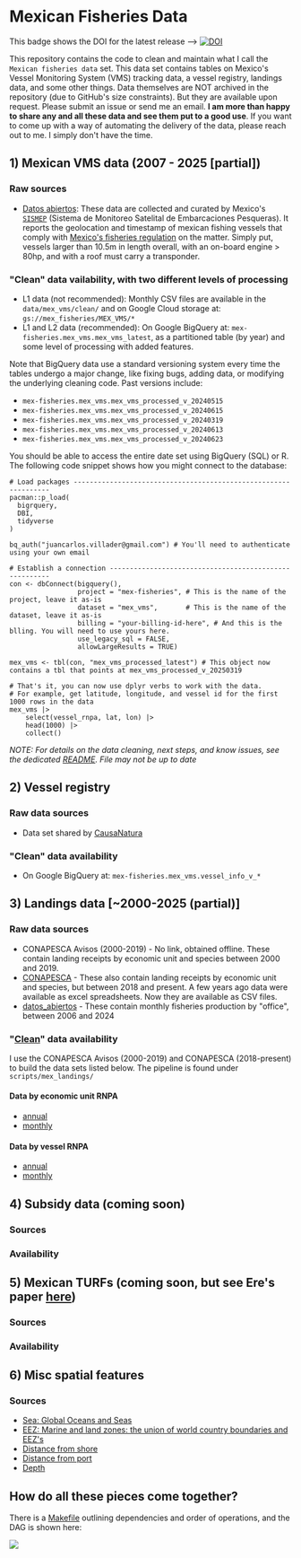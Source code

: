 # Mexican Fisheries Data

This badge shows the DOI for the latest release --> [![DOI](https://zenodo.org/badge/362593818.svg)](https://doi.org/10.5281/zenodo.10641018)

This repository contains the code to clean and maintain what I call the `Mexican fisheries data` set. This data set contains tables on Mexico's Vessel Monitoring System (VMS) tracking data, a vessel registry, landings data, and some other things. Data themselves are NOT archived in the repository (due to GitHub's size constraints). But they are available upon request. Please submit an issue or send me an email. **I am more than happy to share any and all these data and see them put to a good use**. If you want to come up with a way of automating the delivery of the data, please reach out to me. I simply don't have the time.

## 1) Mexican VMS data (2007 - 2025 [partial])

### Raw sources

- [Datos abiertos](https://datos.gob.mx/busca/dataset/localizacion-y-monitoreo-satelital-de-embarcaciones-pesqueras): These data are collected and curated by Mexico's [`SISMEP`](https://www.gob.mx/conapesca/acciones-y-programas/sistema-de-monitoreo-satelital-de-embarcaciones-pesqueras) (Sistema de Monitoreo Satelital de Embarcaciones Pesqueras). It reports the geolocation and timestamp of mexican fishing vessels that comply with [Mexico's fisheries regulation](https://www.dof.gob.mx/nota_detalle.php?codigo=5399371&fecha=03/07/2015#gsc.tab=0) on the matter. Simply put, vessels larger than 10.5m in length overall, with an on-board engine > 80hp, and with a roof must carry a transponder.

### "Clean" data vailability, with two different levels of processing

- L1 data (not recommended): Monthly CSV files are available in the `data/mex_vms/clean/` and on Google Cloud storage at: `gs://mex_fisheries/MEX_VMS/*`
- L1 and L2 data (recommended): On Google BigQuery at: `mex-fisheries.mex_vms.mex_vms_latest`, as a partitioned table (by year) and some level of processing with added features.

Note that BigQuery data use a standard versioning system every time the tables undergo a major change, like fixing bugs, adding data, or modifying the underlying cleaning code. Past versions include:

- `mex-fisheries.mex_vms.mex_vms_processed_v_20240515`
- `mex-fisheries.mex_vms.mex_vms_processed_v_20240615`
- `mex-fisheries.mex_vms.mex_vms_processed_v_20240319`
- `mex-fisheries.mex_vms.mex_vms_processed_v_20240613`
- `mex-fisheries.mex_vms.mex_vms_processed_v_20240623`

You should be able to access the entire date set using BigQuery (SQL) or R. The following code snippet shows how you might connect to the database:

```
# Load packages ----------------------------------------------------------------
pacman::p_load(
  bigrquery,
  DBI,
  tidyverse
)

bq_auth("juancarlos.villader@gmail.com") # You'll need to authenticate using your own email

# Establish a connection -------------------------------------------------------
con <- dbConnect(bigquery(),
                 project = "mex-fisheries", # This is the name of the project, leave it as-is
                 dataset = "mex_vms",       # This is the name of the dataset, leave it as-is
                 billing = "your-billing-id-here", # And this is the blling. You will need to use yours here.
                 use_legacy_sql = FALSE, 
                 allowLargeResults = TRUE)
  
mex_vms <- tbl(con, "mex_vms_processed_latest") # This object now contains a tbl that points at mex_vms_processed_v_20250319

# That's it, you can now use dplyr verbs to work with the data.
# For example, get latitude, longitude, and vessel id for the first 1000 rows in the data
mex_vms |> 
    select(vessel_rnpa, lat, lon) |> 
    head(1000) |> 
    collect()
```

_NOTE: For details on the data cleaning, next steps, and know issues, see the dedicated [README](/scripts/mex_vms). File may not be up to date_

## 2) Vessel registry

### Raw data sources

- Data set shared by [CausaNatura](www.causanatura.org)

### "Clean" data availability

- On Google BigQuery at: `mex-fisheries.mex_vms.vessel_info_v_*`

## 3) Landings data [~2000-2025 (partial)]

### Raw data sources

- CONAPESCA Avisos (2000-2019) - No link, obtained offline. These contain landing receipts by economic unit and species between 2000 and 2019.
- [CONAPESCA](https://conapesca.gob.mx/wb/cona/avisos_arribo_cosecha_produccion) - These also contain landing receipts by economic unit and species, but between 2018 and present. A few years ago data were available as excel spreadsheets. Now they are available as CSV files.
- [datos_abiertos](https://datos.gob.mx/busca/dataset/produccion-pesquera) - These contain monthly fisheries production by "office", between 2006 and 2024

### "[Clean](data/mex_landings/clean)" data availability

I use the CONAPESCA Avisos (2000-2019) and CONAPESCA (2018-present) to build the data sets listed below. The pipeline is found under `scripts/mex_landings/`

#### Data by economic unit RNPA
- [annual](data/mex_landings/clean/mex_annual_landings_by_eu.rds)
- [monthly](data/mex_landings/clean/mex_monthly_landings_by_eu.rds)

#### Data by vessel RNPA
- [annual](data/mex_landings/clean/mex_annual_landings_by_vessel.rds)
- [monthly](data/mex_landings/clean/mex_monthly_landings_by_vessel.rds)

## 4) Subsidy data (coming soon)

### Sources

### Availability

## 5) Mexican TURFs (coming soon, but see Ere's paper [here](https://journals.plos.org/plosone/article?id=10.1371/journal.pone.0286739))

### Sources

### Availability

## 6) Misc spatial features

### Sources

- [Sea: Global Oceans and Seas](https://www.marineregions.org/sources.php)
- [EEZ: Marine and land zones: the union of world country boundaries and EEZ's](https://www.marineregions.org/sources.php)
- [Distance from shore](https://gmed.auckland.ac.nz/download.html)
- [Distance from port](https://gmed.auckland.ac.nz/download.html)
- [Depth](https://gmed.auckland.ac.nz/download.html)

## How do all these pieces come together?

There is a [Makefile](Makefile) outlining dependencies and order of operations, and the DAG is shown here:

![](workflow.png)
